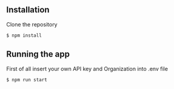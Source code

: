 ## Installation
Clone the repository

```bash
$ npm install
```

## Running the app
First of all insert your own API key and Organization into .env file

```bash
$ npm run start
```
